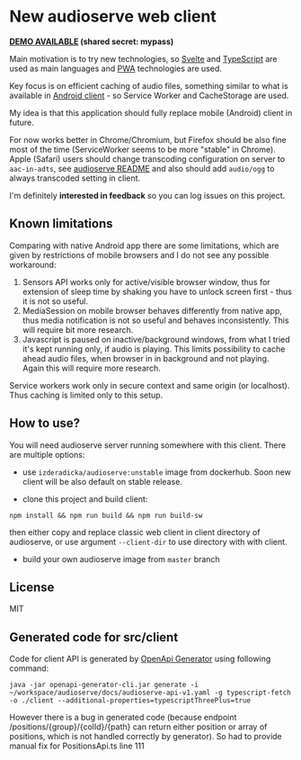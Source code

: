 # New audioserve web client 
**[DEMO AVAILABLE](https://audioserve-new.zderadicka.eu) (shared secret: mypass)**
  
Main motivation is to try new technologies, so [Svelte](https://svelte.dev) and [TypeScript](https://www.typescriptlang.org/) are used as main languages and [PWA](https://developer.mozilla.org/en-US/docs/Web/Progressive_web_apps) technologies are used.

Key focus is on efficient caching of audio files, something similar to what is available in [Android client](https://github.com/izderadicka/audioserve-android) - so Service Worker and CacheStorage are used.

My idea is that this application should fully replace mobile (Android) client in future.


For now works better in Chrome/Chromium, but Firefox should be also fine most of the time (ServiceWorker seems to be more "stable" in Chrome). Apple (Safari) users should change transcoding configuration on server to `aac-in-adts`, see [audioserve README](https://github.com/izderadicka/audioserve#alternative-transcodings-and-transcoding-configuration-for-apple-users) and also should add `audio/ogg` to always transcoded setting in client.

I'm definitely **interested in feedback** so you can log issues on this project.

## Known limitations 

Comparing with native Android app there are some limitations, which are given by restrictions of mobile browsers and I do not see any possible workaround:
1. Sensors API works only for active/visible browser window, thus for extension of sleep time by shaking you have to unlock screen first - thus it is not so useful.
2. MediaSession on mobile browser behaves differently from native app, thus media notification is not so useful and behaves inconsistently. This will require bit more research.
3. Javascript is paused on inactive/background windows, from what I tried it's kept running only, if audio is playing. This limits possibility to cache ahead audio files, when browser in in background and not playing. Again this will require more research. 

Service workers work only in secure context and same origin (or localhost). Thus caching is limited only to this setup.


## How to use?

You will need audioserve server running somewhere with this client. There are multiple options:

- use `izderadicka/audioserve:unstable` image from dockerhub. Soon new client will be also default on stable release.
  
- clone this project and build client:

```
npm install && npm run build && npm run build-sw
```
then either copy and replace classic web client in client directory of audioserve, or use argument `--client-dir` to use directory with with client.

- build your own audioserve image from `master` branch

## License 
MIT

## Generated code for src/client

Code for client API is generated by [OpenApi Generator](https://github.com/OpenAPITools/openapi-generator) using following command:

```
java -jar openapi-generator-cli.jar generate -i ~/workspace/audioserve/docs/audioserve-api-v1.yaml -g typescript-fetch -o ./client --additional-properties=typescriptThreePlus=true
```

However there is a bug in generated code (because endpoint /positions/{group}/{colId}/{path} can return either position or array of positions, which is not handled correctly by generator). So had to provide manual fix for PositionsApi.ts line 111



